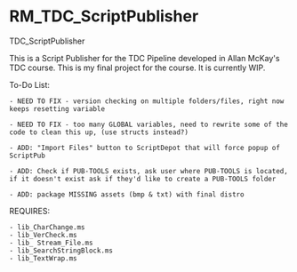 # RM_TDC_ScriptPublisher
 TDC_ScriptPublisher

This is a Script Publisher for the TDC Pipeline developed in Allan McKay's TDC course.  This is my final project for the course.  It is currently WIP.

To-Do List:
	
	- NEED TO FIX - version checking on multiple folders/files, right now keeps resetting variable
	
	- NEED TO FIX - too many GLOBAL variables, need to rewrite some of the code to clean this up, (use structs instead?)

	- ADD: "Import Files" button to ScriptDepot that will force popup of ScriptPub
	
	- ADD: Check if PUB-TOOLS exists, ask user where PUB-TOOLS is located, if it doesn't exist ask if they'd like to create a PUB-TOOLS folder
	
	- ADD: package MISSING assets (bmp & txt) with final distro

REQUIRES:

    - lib_CharChange.ms
    - lib_VerCheck.ms
    - lib_ Stream_File.ms
    - lib_SearchStringBlock.ms
    - lib_TextWrap.ms
